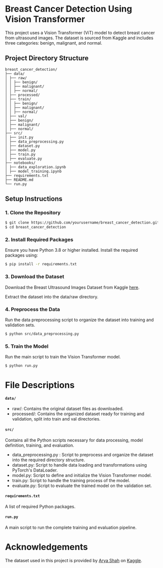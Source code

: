 # Breast Cancer Detection Using Vision Transformer

This project uses a Vision Transformer (ViT) model to detect breast cancer from ultrasound images. The dataset is sourced from Kaggle and includes three categories: benign, malignant, and normal.

## Project Directory Structure
```
breast_cancer_detection/
├── data/
│ ├── raw/
│ │ ├── benign/
│ │ ├── malignant/
│ │ ├── normal/
│ ├── processed/
│ ├── train/
│ │ ├── benign/
│ │ ├── malignant/
│ │ ├── normal/
│ ├── val/
│ ├── benign/
│ ├── malignant/
│ ├── normal/
├── src/
│ ├── init.py
│ ├── data_preprocessing.py
│ ├── dataset.py
│ ├── model.py
│ ├── train.py
│ ├── evaluate.py
├── notebooks/
│ ├── data_exploration.ipynb
│ ├── model_training.ipynb
├── requirements.txt
├── README.md
└── run.py
```
## Setup Instructions
### 1. Clone the Repository

```bash
$ git clone https://github.com/yourusername/breast_cancer_detection.git
$ cd breast_cancer_detection
```

### 2. Install Required Packages
Ensure you have Python 3.8 or higher installed. Install the required packages using:
```bash
$ pip install -r requirements.txt
```

### 3. Download the Dataset
Download the Breast Ultrasound Images Dataset from Kaggle [here](https://www.kaggle.com/datasets/aryashah2k/breast-ultrasound-images-dataset).

Extract the dataset into the data/raw directory.

### 4. Preprocess the Data
Run the data preprocessing script to organize the dataset into training and validation sets.
```bash
$ python src/data_preprocessing.py
```

### 5. Train the Model
Run the main script to train the Vision Transformer model.
```bash
$ python run.py
```

# File Descriptions
#### `data/`
* raw/: Contains the original dataset files as downloaded.
* processed/: Contains the organized dataset ready for training and validation, split into train and val directories.

#### `src/`
Contains all the Python scripts necessary for data processing, model definition, training, and evaluation.

* data_preprocessing.py : Script to preprocess and organize the dataset into the required directory structure.
* dataset.py: Script to handle data loading and transformations using PyTorch's DataLoader.
* model.py: Script to define and initialize the Vision Transformer model.
* train.py: Script to handle the training process of the model.
* evaluate.py: Script to evaluate the trained model on the validation set.

#### `requirements.txt`
A list of required Python packages.

#### `run.py`
A main script to run the complete training and evaluation pipeline.

# Acknowledgements
The dataset used in this project is provided by [Arya Shah](https://www.kaggle.com/aryashah2k) on [Kaggle](https://www.kaggle.com/datasets/aryashah2k/breast-ultrasound-images-dataset).
